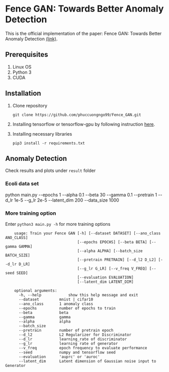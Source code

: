 # Fence GAN: Towards Better Anomaly Detection

This is the official implementation of the paper: Fence GAN: Towards Better Anomaly Detection [(link)](https://arxiv.org/abs/1904.01209).

## Prerequisites
1. Linux OS
2. Python 3
3. CUDA 

## Installation
1. Clone repository
    ```
    git clone https://github.com/phuccuongngo99/Fence_GAN.git
    ```
2. Installing tensorflow or tensorflow-gpu by following instruction [here](https://www.tensorflow.org/install/pip).

3. Installing necessary libraries
    ```
    pip3 install -r requirements.txt
    ```

## Anomaly Detection
Check results and plots under `result` folder
### Ecoli data set
python main.py --epochs 1 --alpha 0.1 --beta 30 --gamma 0.1 --pretrain 1 --d_lr 1e-5 --g_lr 2e-5  --latent_dim 200 --data_size 1000


### More training option
Enter `python3 main.py -h` for more training options
```
    usage: Train your Fence GAN [-h] [--dataset DATASET] [--ano_class ANO_CLASS]
                                [--epochs EPOCHS] [--beta BETA] [--gamma GAMMA]
                                [--alpha ALPHA] [--batch_size BATCH_SIZE]
                                [--pretrain PRETRAIN] [--d_l2 D_L2] [--d_lr D_LR]
                                [--g_lr G_LR] [--v_freq V_FREQ] [--seed SEED]
                                [--evaluation EVALUATION]
                                [--latent_dim LATENT_DIM]

    optional arguments:
      -h, --help            show this help message and exit
      --dataset         mnist | cifar10
      --ano_class       1 anomaly class
      --epochs          number of epochs to train
      --beta            beta
      --gamma           gamma
      --alpha           alpha
      --batch_size 
      --pretrain        number of pretrain epoch
      --d_l2            L2 Regularizer for Discriminator
      --d_lr            learning_rate of discriminator
      --g_lr            learning rate of generator
      --v_freq          epoch frequency to evaluate performance
      --seed            numpy and tensorflow seed
      --evaluation      'auprc' or 'auroc'
      --latent_dim      Latent dimension of Gaussian noise input to Generator
  ```
  
